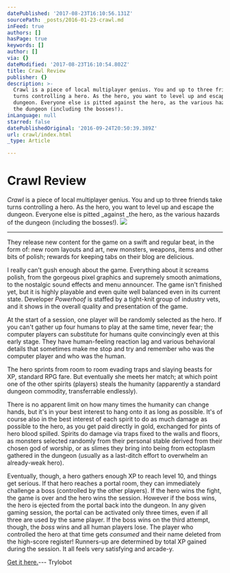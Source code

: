 ```yaml
---
datePublished: '2017-08-23T16:10:56.131Z'
sourcePath: _posts/2016-01-23-crawl.md
inFeed: true
authors: []
hasPage: true
keywords: []
author: []
via: {}
dateModified: '2017-08-23T16:10:54.802Z'
title: Crawl Review
publisher: {}
description: >-
  Crawl is a piece of local multiplayer genius. You and up to three friends take
  turns controlling a hero. As the hero, you want to level up and escape the
  dungeon. Everyone else is pitted against the hero, as the various hazards of
  the dungeon (including the bosses!).
inLanguage: null
starred: false
datePublishedOriginal: '2016-09-24T20:50:39.389Z'
url: crawl/index.html
_type: Article

---
```

# Crawl Review

_Crawl_ is a piece of local multiplayer genius. You and up to three friends take turns controlling a hero. As the hero, you want to level up and escape the dungeon. Everyone else is pitted _against _the hero, as the various hazards of the dungeon (including the bosses!).
![](https://the-grid-user-content.s3-us-west-2.amazonaws.com/b3336a6a-b07f-4c6d-aa0e-28e80320b666.jpg)

---

They release new content for the game on a swift and regular beat, in the form of: new room layouts and art, new monsters, weapons, items and other bits of polish; rewards for keeping tabs on their blog are delicious.

I really can't gush enough about the game. Everything about it screams polish, from the gorgeous pixel graphics and supremely smooth animations, to the nostalgic sound effects and menu announcer. The game isn't finished yet, but it is highly playable and even quite well balanced even in its current state. Developer _Powerhoof_ is staffed by a tight-knit group of industry vets, and it shows in the overall quality and presentation of the game.

At the start of a session, one player will be randomly selected as the hero. If you can't gather up four humans to play at the same time, never fear; the computer players can substitute for humans quite convincingly even at this early stage. They have human-feeling reaction lag and various behavioral details that sometimes make me stop and try and remember who was the computer player and who was the human.

The hero sprints from room to room evading traps and slaying beasts for XP, standard RPG fare. But eventually she meets her match; at which point one of the other spirits (players) steals the humanity (apparently a standard dungeon commodity, transferrable endlessly).

There is no apparent limit on how many times the humanity can change hands, but it's in your best interest to hang onto it as long as possible. It's of course also in the best interest of each spirit to do as much damage as possible to the hero, as you get paid directly in gold, exchanged for pints of hero blood spilled. Spirits do damage via traps fixed to the walls and floors, as monsters selected randomly from their personal stable derived from their chosen god of worship, or as slimes they bring into being from ectoplasm gathered in the dungeon (usually as a last-ditch effort to overwhelm an already-weak hero).

Eventually, though, a hero gathers enough XP to reach level 10, and things get serious. If that hero reaches a portal room, they can immediately challenge a boss (controlled by the other players). If the hero wins the fight, the game is over and the hero wins the session. However if the boss wins, the hero is ejected from the portal back into the dungeon. In any given gaming session, the portal can be activated only three times, even if all three are used by the same player. If the boss wins on the third attempt, though, the _boss_ wins and all human players lose. The player who controlled the hero at that time gets _consumed_ and their name deleted from the high-score register! Runners-up are determined by total XP gained during the session. It all feels very satisfying and arcade-y.

[Get it here.][0]--- Trylobot

[0]: http://www.powerhoof.com/crawl/